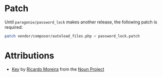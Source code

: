 # Patch

Until `paragonie/password_lock` makes another release, the following patch is
required:

```sh
patch vendor/composer/autoload_files.php < password_lock.patch
```

# Attributions

* [Key](https://thenounproject.com/term/key/12637/) by
  [Ricardo Moreira](https://thenounproject.com/skatakila/) from the
  [Noun Project](https://thenounproject.com)
